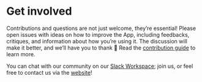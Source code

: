 # Get involved

Contributions and questions are not just welcome, they’re essential! Please open issues with ideas on how to improve the App, including feedbacks, critiques, and information about how you’re using it. The discussion will make it better, and we’ll have you to thank :blue_heart:
Read the [contribution guide](https://github.com/Noovolari/leapp/blob/master/.github/CONTRIBUTING.md) to learn more.

You can chat with our community on our [Slack Workspace](https://join.slack.com/t/noovolari/shared_invite/zt-opn8q98k-HDZfpJ2_2U3RdTnN~u_B~Q);
join us, or feel free to contact us via the [website](https://www.leapp.cloud/contacts)!
